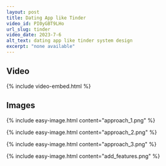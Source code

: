 ```yaml
---
layout: post
title: Dating App like Tinder
video_id: PI0yGBT9LHo
url_slug: tinder
video_date: 2023-7-6
alt_text: dating app like tinder system design
excerpt: "none available"
---
```



## Video

{% include video-embed.html %}


## Images

{% include easy-image.html content="approach_1.png" %}

{% include easy-image.html content="approach_2.png" %}

{% include easy-image.html content="approach_3.png" %}

{% include easy-image.html content="add_features.png" %}

